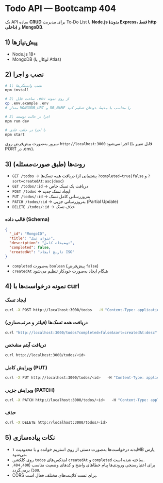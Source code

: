 
# Todo API — Bootcamp 404

یک API ساده **CRUD** برای مدیریت To‑Do List با **Node.js (بدون Express، فقط http داخلی)** و **MongoDB**.

## 1) پیش‌نیازها
- Node.js 18+
- MongoDB (لوکال یا Atlas)

## 2) نصب و اجرا
```bash
# 1) نصب وابستگی‌ها
npm install

# 2) ساخت فایل .env از روی نمونه
cp .env.example .env
# مقدار MONGODB_URI و DB_NAME را متناسب با محیط خودتان تنظیم کنید

# 3) اجرا در حالت توسعه
npm run dev

# یا اجرا در حالت عادی
npm start
```

سرور به‌صورت پیش‌فرض روی `http://localhost:3000` اجرا می‌شود (قابل تغییر با PORT در .env).

## 3) روت‌ها (طبق صورت‌مسئله)
- `GET /todos` → دریافت همه تسک‌ها (پشتیبانی از `?completed=true|false` و `?sort=createdAt:asc|desc`)
- `GET /todos/:id` → دریافت یک تسک خاص
- `POST /todos` → ایجاد تسک جدید
- `PUT /todos/:id` → به‌روزرسانی کامل تسک
- `PATCH /todos/:id` → به‌روزرسانی جزیی (Partial Update)
- `DELETE /todos/:id` → حذف تسک

### قالب داده (Schema)
```json
{
  "_id": "MongoID",
  "title": "عنوان تسک",
  "description": "توضیحات کامل",
  "completed": false,
  "createdAt": "تاریخ ایجاد ISO"
}
```

- `completed` به‌صورت `boolean` (پیش‌فرض `false`)
- `createdAt` هنگام ایجاد به‌صورت خودکار تنظیم می‌شود

## 4) نمونه درخواست‌ها با curl

### ایجاد تسک
```bash
curl -X POST http://localhost:3000/todos   -H "Content-Type: application/json"   -d '{"title":"Buy milk","description":"2L","completed":false}'
```

### دریافت همه تسک‌ها (فیلتر و مرتب‌سازی)
```bash
curl "http://localhost:3000/todos?completed=false&sort=createdAt:desc"
```

### دریافت آیتم مشخص
```bash
curl http://localhost:3000/todos/<id>
```

### ویرایش کامل (PUT)
```bash
curl -X PUT http://localhost:3000/todos/<id>   -H "Content-Type: application/json"   -d '{"title":"Buy milk & eggs","description":"2L + 12 eggs","completed":true}'
```

### ویرایش جزیی (PATCH)
```bash
curl -X PATCH http://localhost:3000/todos/<id>   -H "Content-Type: application/json"   -d '{"completed":true}'
```

### حذف
```bash
curl -X DELETE http://localhost:3000/todos/<id>
```

## 5) نکات پیاده‌سازی
- بدنه درخواست‌ها به‌صورت دستی از روی استریم خوانده و با محدودیت ۱MB پارس می‌شود.
- روی کلکشن `todos` ایندکس‌های `createdAt` و `completed` ساخته شده است.
- برای اعتبارسنجی ورودی‌ها پیام خطاهای واضح و کدهای وضعیت مناسب (`400`, `404`, `500`) برمی‌گردد.
- CORS برای تست کلاینت‌های مختلف فعال است.
```

